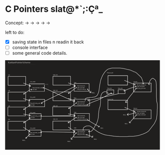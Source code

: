 # C Pointers slat@*`;:Çª_

Concept: -> -> -> -> ->

left to do:<br/>
- [x] saving state in files n readin it back<br/>
- [ ] console interface<br/>
- [ ] some general code details.<br/>

![birch](./assets/scheme.png)
